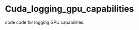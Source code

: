 Cuda_logging_gpu_capabilities
=============================

code code for logging GPU capabilities.